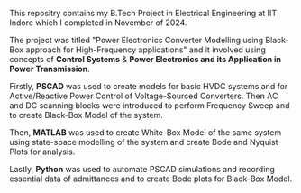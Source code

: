 This repositry contains my B.Tech Project in Electrical Engineering at IIT Indore which I completed in November of 2024. 

The project was titled "Power Electronics Converter Modelling using Black-Box approach for High-Frequency applications" and it involved using concepts of 
**Control Systems** & **Power Electronics and its Application in Power Transmission**.

Firstly, **PSCAD** was used to create models for basic HVDC systems and for Active/Reactive Power Control of Voltage-Sourced Converters. Then AC and DC scanning blocks were introduced to perform Frequency Sweep
and to create Black-Box Model of the system.

Then, **MATLAB** was used to create White-Box Model of the same system using state-space modelling of the system and create Bode and Nyquist Plots for analysis.

Lastly, **Python** was used to automate PSCAD simulations and recording essential data of admittances and to create Bode plots for Black-Box Model. 
